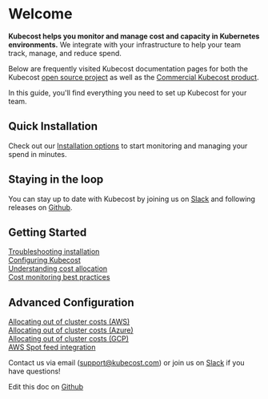 Welcome
=======

__Kubecost helps you monitor and manage cost and capacity in Kubernetes environments.__ We integrate with your infrastructure to help your team track, manage, and reduce spend. 

Below are frequently visited Kubecost documentation pages for both the Kubecost [open source project](https://github.com/kubecost/cost-model) as well as the [Commercial Kubecost product](http://kubecost.com).

In this guide, you'll find everything you need to set up Kubecost for your team.

## Quick Installation

Check out our [Installation options](https://github.com/kubecost/docs/blob/main/install.md) to start monitoring and managing your spend in minutes.

## Staying in the loop

You can stay up to date with Kubecost by joining us on [Slack](https://join.slack.com/t/kubecost/shared_invite/enQtNTA2MjQ1NDUyODE5LWFjYzIzNWE4MDkzMmUyZGU4NjkwMzMyMjIyM2E0NGNmYjExZjBiNjk1YzY5ZDI0ZTNhZDg4NjlkMGRkYzFlZTU) and following releases on [Github](https://github.com/kubecost/cost-analyzer-helm-chart/releases).

## Getting Started

[Troubleshooting installation](https://github.com/kubecost/docs/blob/main/troubleshoot-install.md)  
[Configuring Kubecost](https://github.com/kubecost/docs/blob/main/getting-started.md)  
[Understanding cost allocation](https://github.com/kubecost/docs/blob/main/cost-allocation.md)  
[Cost monitoring best practices](http://blog.kubecost.com/blog/cost-monitoring/)  

## Advanced Configuration
[Allocating out of cluster costs (AWS)](https://github.com/kubecost/docs/blob/main/aws-out-of-cluster.md)  
[Allocating out of cluster costs (Azure)](https://github.com/kubecost/docs/blob/main/azure-out-of-cluster.md)  
[Allocating out of cluster costs (GCP)](https://github.com/kubecost/docs/blob/main/gcp-out-of-cluster.md)  
[AWS Spot feed integration](https://github.com/kubecost/docs/blob/main/getting-started.md#spot-nodes)  

Contact us via email (<support@kubecost.com>) or join us on [Slack](https://join.slack.com/t/kubecost/shared_invite/enQtNTA2MjQ1NDUyODE5LWFjYzIzNWE4MDkzMmUyZGU4NjkwMzMyMjIyM2E0NGNmYjExZjBiNjk1YzY5ZDI0ZTNhZDg4NjlkMGRkYzFlZTU) if you have questions!

Edit this doc on [Github](https://github.com/kubecost/docs/blob/main/index.md)

<!--- {"article":"4407595950359","section":"4402815656599","permissiongroup":"1500001277122"} --->